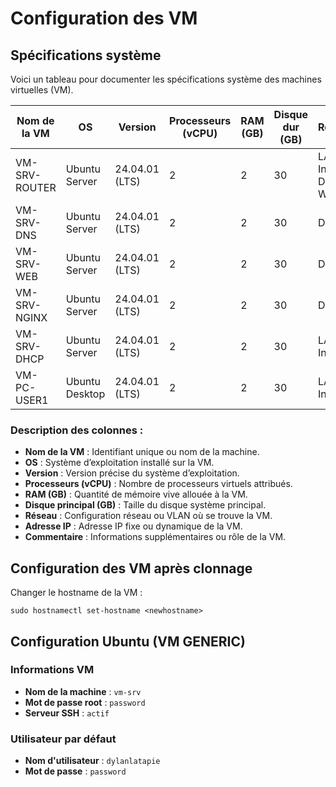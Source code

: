 # Configuration des VM

## Spécifications système

Voici un tableau pour documenter les spécifications système des machines virtuelles (VM).

| **Nom de la VM** | **OS**         | **Version**    | **Processeurs (vCPU)** | **RAM (GB)** | **Disque dur (GB)** | **Réseau**             | **Adresse IP**               | **Commentaire**           |
|------------------|----------------|----------------|------------------------|--------------|---------------------|------------------------|------------------------------|---------------------------|
| VM-SRV-ROUTER    | Ubuntu Server  | 24.04.01 (LTS) | 2                      | 2            | 30                  | LAN Interne, DMZ, WAN  | 10.0.3.1, 10.0.2.1, 10.0.1.1 | Routeur, Firewall, Router |
| VM-SRV-DNS       | Ubuntu Server  | 24.04.01 (LTS) | 2                      | 2            | 30                  | DMZ                    | 10.0.2.10                    | Bind9                     |
| VM-SRV-WEB       | Ubuntu Server  | 24.04.01 (LTS) | 2                      | 2            | 30                  | DMZ                    | 10.0.2.11                    | Apache2                   |
| VM-SRV-NGINX     | Ubuntu Server  | 24.04.01 (LTS) | 2                      | 2            | 30                  | DMZ                    | 10.0.2.12                    | Nginx                     |
| VM-SRV-DHCP      | Ubuntu Server  | 24.04.01 (LTS) | 2                      | 2            | 30                  | LAN Interne            | 10.0.1.5                     | DHCP                      |
| VM-PC-USER1      | Ubuntu Desktop | 24.04.01 (LTS) | 2                      | 2            | 30                  | LAN Interne            | 10.0.1.X                     | Poste de l'utilisateur    |

### **Description des colonnes :**
- **Nom de la VM** : Identifiant unique ou nom de la machine.
- **OS** : Système d’exploitation installé sur la VM.
- **Version** : Version précise du système d’exploitation.
- **Processeurs (vCPU)** : Nombre de processeurs virtuels attribués.
- **RAM (GB)** : Quantité de mémoire vive allouée à la VM.
- **Disque principal (GB)** : Taille du disque système principal.
- **Réseau** : Configuration réseau ou VLAN où se trouve la VM.
- **Adresse IP** : Adresse IP fixe ou dynamique de la VM.
- **Commentaire** : Informations supplémentaires ou rôle de la VM.

## Configuration des VM après clonnage
Changer le hostname de la VM :
```
sudo hostnamectl set-hostname <newhostname>
```

## Configuration Ubuntu (VM GENERIC)
### Informations VM
- **Nom de la machine** : `vm-srv`
- **Mot de passe root** : `password`
- **Serveur SSH** : `actif`

### **Utilisateur par défaut**  
- **Nom d'utilisateur** : `dylanlatapie`  
- **Mot de passe** : `password`
